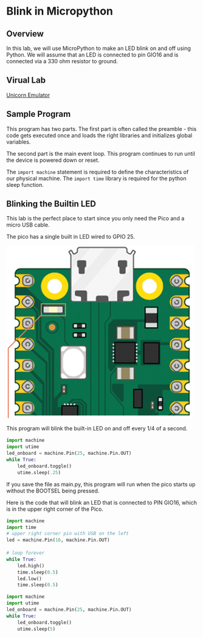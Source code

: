 # Blink in Micropython

## Overview
In this lab, we will use MicroPython to make an LED blink on and off using Python. We will assume that an LED is connected to pin GIO16 and is connected via a 330 ohm resistor to ground.

## Virual Lab

[Unicorn Emulator](http://micropython.org/unicorn/)

## Sample Program

This program has two parts.  The first part is often called the preamble - this code gets executed once and loads the right libraries and initializes global variables.

The second part is the main event loop.  This program continues to run until the device is powered down or reset.

The ```import machine``` statement is required to define the characteristics of our physical machine.  The ```import time``` library is required for the python sleep function.

## Blinking the Builtin LED
This lab is the perfect place to start since you only need the Pico and a micro USB cable.

The pico has a single built in LED wired to GPIO 25.

![](../img/builtin-led.png)

This program will blink the built-in LED on and off every 1/4 of a second.

```py
import machine
import utime
led_onboard = machine.Pin(25, machine.Pin.OUT)
while True:
    led_onboard.toggle()
    utime.sleep(.25)
```

If you save the file as main.py, this program will run when the pico starts up without the BOOTSEL being pressed.


Here is the code that will blink an LED that is connected to PIN GIO16, which is in the upper right corner of the Pico.

```py
import machine
import time
# upper right corner pin with USB on the left
led = machine.Pin(16, machine.Pin.OUT)

# loop forever
while True:
    led.high()
    time.sleep(0.5)
    led.low()
    time.sleep(0.5)
```



```py
import machine
import utime
led_onboard = machine.Pin(25, machine.Pin.OUT)
while True:
    led_onboard.toggle()
    utime.sleep(5)
```
